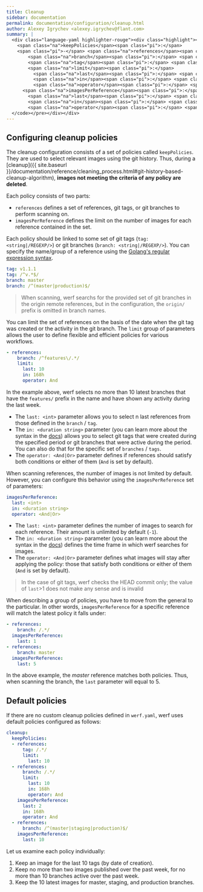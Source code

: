 ```yaml
---
title: Cleanup
sidebar: documentation
permalink: documentation/configuration/cleanup.html
author: Alexey Igrychev <alexey.igrychev@flant.com>
summary: |
  <div class="language-yaml highlighter-rouge"><div class="highlight"><pre class="highlight"><code><span class="na">cleanup</span><span class="pi">:</span>
    <span class="na">keepPolicies</span><span class="pi">:</span>
    <span class="pi">-</span> <span class="na">references</span><span class="pi">:</span>
        <span class="na">branch</span><span class="pi">:</span> <span class="s">&lt;string|/REGEXP/&gt;</span>
        <span class="na">tag</span><span class="pi">:</span> <span class="s">&lt;string|/REGEXP/&gt;</span>
        <span class="na">limit</span><span class="pi">:</span>
          <span class="na">last</span><span class="pi">:</span> <span class="s">&lt;int&gt;</span>
          <span class="na">in</span><span class="pi">:</span> <span class="s">&lt;duration string&gt;</span>
          <span class="na">operator</span><span class="pi">:</span> <span class="s">&lt;And|Or&gt;</span>
      <span class="na">imagesPerReference</span><span class="pi">:</span>
        <span class="na">last</span><span class="pi">:</span> <span class="s">&lt;int&gt;</span>
        <span class="na">in</span><span class="pi">:</span> <span class="s">&lt;duration string&gt;</span>
        <span class="na">operator</span><span class="pi">:</span> <span class="s">&lt;And|Or&gt;</span>
  </code></pre></div></div>  
---
```


## Configuring cleanup policies

The cleanup configuration consists of a set of policies called `keepPolicies`. They are used to select relevant images using the git history. Thus, during a [cleanup]({{ site.baseurl }}/documentation/reference/cleaning_process.html#git-history-based-cleanup-algorithm), __images not meeting the criteria of any policy are deleted__.

Each policy consists of two parts:

- `references` defines a set of references, git tags, or git branches to perform scanning on.
- `imagesPerReference` defines the limit on the number of images for each reference contained in the set.

Each policy should be linked to some set of git tags (`tag: <string|/REGEXP/>`) or git branches (`branch: <string|/REGEXP/>`). You can specify the name/group of a reference using the [Golang's regular expression syntax](https://golang.org/pkg/regexp/syntax/#hdr-Syntax).

```yaml
tag: v1.1.1
tag: /^v.*$/
branch: master
branch: /^(master|production)$/
```

> When scanning, werf searchs for the provided set of git branches in the origin remote references, but in the configuration, the  `origin/` prefix is omitted in branch names.

You can limit the set of references on the basis of the date when the git tag was created or the activity in the git branch. The `limit` group of parameters allows the user to define flexible and efficient policies for various workflows.

```yaml
- references:
    branch: /^features\/.*/
    limit:
      last: 10
      in: 168h
      operator: And
``` 

In the example above, werf selects no more than 10 latest branches that have the `features/` prefix in the name and have shown any activity during the last week.

- The `last: <int>` parameter allows you to select n last references from those defined in the `branch` / `tag`.
- The `in: <duration string>` parameter (you can learn more about the syntax in the [docs](https://golang.org/pkg/time/#ParseDuration)) allows you to select git tags that were created during the specified period or git branches that were active during the period. You can also do that for the specific set of `branches` / `tags`.
- The `operator: <And|Or>` parameter defines if references should satisfy both conditions or either of them (`And` is set by default).

When scanning references, the number of images is not limited by default. However, you can configure this behavior using the `imagesPerReference` set of parameters:

```yaml
imagesPerReference:
  last: <int>
  in: <duration string>
  operator: <And|Or>
```

- The `last: <int>` parameter defines the number of images to search for each reference. Their amount is unlimited by default (`-1`).
- The `in: <duration string>` parameter (you can learn more about the syntax in the [docs](https://golang.org/pkg/time/#ParseDuration)) defines the time frame in which werf searches for images.
- The `operator: <And|Or>` parameter defines what images will stay after applying the policy: those that satisfy both conditions or either of them (`And` is set by default).

> In the case of git tags, werf checks the HEAD commit only; the value of `last`>1 does not make any sense and is invalid

When describing a group of policies, you have to move from the general to the particular. In other words, `imagesPerReference` for a specific reference will match the latest policy it falls under:

```yaml
- references:
    branch: /.*/
  imagesPerReference:
    last: 1
- references:
    branch: master
  imagesPerReference:
    last: 5
```

In the above example, the _master_ reference matches both policies. Thus, when scanning the branch, the `last` parameter will equal to 5.

## Default policies

If there are no custom cleanup policies defined in `werf.yaml`, werf uses default policies configured as follows:

```yaml
cleanup:
  keepPolicies:
  - references:
      tag: /.*/
      limit:
        last: 10
  - references:
      branch: /.*/
      limit:
        last: 10
        in: 168h
        operator: And
    imagesPerReference:
      last: 2
      in: 168h
      operator: And
  - references:  
      branch: /^(master|staging|production)$/
    imagesPerReference:
      last: 10
``` 

Let us examine each policy individually:

1. Keep an image for the last 10 tags (by date of creation).
2. Keep no more than two images published over the past week, for no more than 10 branches active over the past week.
3. Keep the 10 latest images for master, staging, and production branches.
